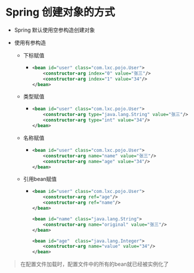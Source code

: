 # Spring 创建对象的方式

- Spring 默认使用空参构造创建对象

- 使用有参构造

  - 下标赋值

    - ```xml
      <bean id="user" class="com.lxc.pojo.User">
          <constructor-arg index="0" value="张三"/>
          <constructor-arg index="1" value="34"/>
      </bean>
      ```

  - 类型赋值

    - ```xml
      <bean id="user" class="com.lxc.pojo.User">
          <constructor-arg type="java.lang.String" value="张三"/>
          <constructor-arg type="int" value="34"/>
      </bean>
      ```

  - 名称赋值

    - ```xml
      <bean id="user" class="com.lxc.pojo.User">
          <constructor-arg name="name" value="张三"/>
          <constructor-arg name="age" value="34"/>
      </bean>
      ```

  - 引用bean赋值

    - ```xml
      <bean id="user" class="com.lxc.pojo.User">
          <constructor-arg ref="age"/>
          <constructor-arg ref="name"/>
      </bean>
      
      <bean id="name" class="java.lang.String">
          <constructor-arg name="original" value="张三"/>
      </bean>
      
      <bean id="age"  class="java.lang.Integer">
          <constructor-arg name="value" value="34"/>
      </bean>
      ```

> 在配置文件加载时，配置文件中的所有的bean就已经被实例化了